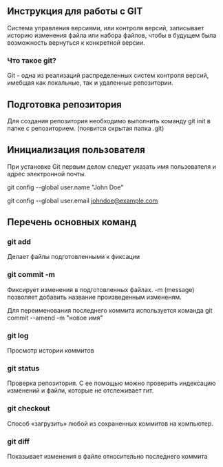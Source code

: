 ## Инструкция для работы с GIT

Система управления версиями, или контроля версий, записывает историю изменения файла
или набора файлов, чтобы в будущем была возможность вернуться к конкретной
версии.

### Что такое git?
Git - одна из реализаций распределенных систем контроля версий, имебщая как локальные, так и удаленные репозитории.

## Подготовка репозитория
Для создания репозитория необходимо выполнить команду git init в папке с репозиторием. (появится скрытая папка .git)

## Инициализация пользователя
При установке Git первым делом следует указать имя пользователя и адрес
электронной почты.

 git config --global user.name "John Doe" 

 git config --global user.email johndoe@example.com

 ## Перечень основных команд 
 ### git add
Делает файлы подготовленными к фиксации
 ### git commit -m
Фиксирует изменения в подготовленных файлах. -m (message) позволяет добавить название произведенным измененям. 

Для переименования последнего коммита используется команда 
git commit --amend -m "новое имя"
 ### git log
Просмотр истории коммитов
 ### git status 
Проверка репозитория. С ее помощью можно проверить индексацию изменений и файли, которые не отслеживает гит.
 ### git checkout
 Способ «загрузить» любой из сохраненных коммитов на компьютер.
 ### git diff
 Показывает изменения в файле относительно последнего коммита